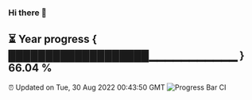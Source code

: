 ### Hi there 👋
⏳ Year progress { ███████████████████▁▁▁▁▁▁▁▁▁▁▁ } 66.04 %
---
⏰ Updated on Tue, 30 Aug 2022 00:43:50 GMT
![Progress Bar CI](https://github.com/Moyi321/Moyi321/workflows/Progress%20Bar%20CI/badge.svg)
